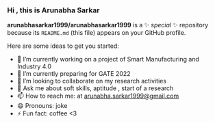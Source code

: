 ### Hi , this is Arunabha Sarkar


**arunabhasarkar1999/arunabhasarkar1999** is a ✨ _special_ ✨ repository because its `README.md` (this file) appears on your GitHub profile.

Here are some ideas to get you started:

- 🔭 I’m currently working on a project of Smart Manufacturing and Industry 4.0 
- 🌱 I’m currently preparing for GATE 2022
- 👯 I’m looking to collaborate on my research activities
- 💬 Ask me about soft skills, aptitude , start of a research
- 📫 How to reach me: at arunabha.sarkar1999@gmail.com
- 😄 Pronouns: joke
- ⚡ Fun fact: coffee <3

